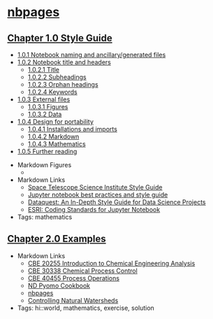 # [nbpages](https://jckantor.github.io/nbpages)


## [Chapter 1.0 Style Guide](http://nbviewer.jupyter.org/github/jckantor/nbpages/blob/master/notebooks/01.00-Style-Guide.ipynb)
- [1.0.1 Notebook naming and ancillary/generated files](http://nbviewer.jupyter.org/github/jckantor/nbpages/blob/master/notebooks/01.00-Style-Guide.ipynb#1.0.1-Notebook-naming-and-ancillary/generated-files)
- [1.0.2 Notebook title and headers](http://nbviewer.jupyter.org/github/jckantor/nbpages/blob/master/notebooks/01.00-Style-Guide.ipynb#1.0.2-Notebook-title-and-headers)
    - [1.0.2.1 Title](http://nbviewer.jupyter.org/github/jckantor/nbpages/blob/master/notebooks/01.00-Style-Guide.ipynb#1.0.2.1-Title)
    - [1.0.2.2 Subheadings](http://nbviewer.jupyter.org/github/jckantor/nbpages/blob/master/notebooks/01.00-Style-Guide.ipynb#1.0.2.2-Subheadings)
    - [1.0.2.3 Orphan headings](http://nbviewer.jupyter.org/github/jckantor/nbpages/blob/master/notebooks/01.00-Style-Guide.ipynb#1.0.2.3-Orphan-headings)
    - [1.0.2.4 Keywords](http://nbviewer.jupyter.org/github/jckantor/nbpages/blob/master/notebooks/01.00-Style-Guide.ipynb#1.0.2.4-Keywords)
- [1.0.3 External files](http://nbviewer.jupyter.org/github/jckantor/nbpages/blob/master/notebooks/01.00-Style-Guide.ipynb#1.0.3-External-files)
    - [1.0.3.1 Figures](http://nbviewer.jupyter.org/github/jckantor/nbpages/blob/master/notebooks/01.00-Style-Guide.ipynb#1.0.3.1-Figures)
    - [1.0.3.2 Data](http://nbviewer.jupyter.org/github/jckantor/nbpages/blob/master/notebooks/01.00-Style-Guide.ipynb#1.0.3.2-Data)
- [1.0.4 Design for portability](http://nbviewer.jupyter.org/github/jckantor/nbpages/blob/master/notebooks/01.00-Style-Guide.ipynb#1.0.4-Design-for-portability)
    - [1.0.4.1 Installations and imports](http://nbviewer.jupyter.org/github/jckantor/nbpages/blob/master/notebooks/01.00-Style-Guide.ipynb#1.0.4.1-Installations-and-imports)
    - [1.0.4.2 Markdown](http://nbviewer.jupyter.org/github/jckantor/nbpages/blob/master/notebooks/01.00-Style-Guide.ipynb#1.0.4.2-Markdown)
    - [1.0.4.3 Mathematics](http://nbviewer.jupyter.org/github/jckantor/nbpages/blob/master/notebooks/01.00-Style-Guide.ipynb#1.0.4.3-Mathematics)
- [1.0.5 Further reading](http://nbviewer.jupyter.org/github/jckantor/nbpages/blob/master/notebooks/01.00-Style-Guide.ipynb#1.0.5-Further-reading)
* Markdown Figures
    - []()
* Markdown Links
    - [Space Telescope Science Institute Style Guide](https://github.com/spacetelescope/style-guides/blob/master/guides/jupyter-notebooks.md)
    - [Jupyter notebook best practices and style guide](https://github.com/chrisvoncsefalvay/jupyter-best-practices)
    - [Dataquest: An In-Depth Style Guide for Data Science Projects](https://www.dataquest.io/blog/data-science-project-style-guide/)
    - [ESRI: Coding Standards for Jupyter Notebook](https://www.esri.com/about/newsroom/arcuser/coding-standards-for-jupyter-notebook/)
* Tags: mathematics


## [Chapter 2.0 Examples](http://nbviewer.jupyter.org/github/jckantor/nbpages/blob/master/notebooks/02.00-Examples.ipynb)
* Markdown Links
    - [CBE 20255 Introduction to Chemical Engineering Analysis](http://jckantor.github.io/CBE20255/)
    - [CBE 30338 Chemical Process Control](http://jckantor.github.io/CBE30338/)
    - [CBE 40455 Process Operations](http://jckantor.github.io/CBE40455/)
    - [ND Pyomo Cookbook](https://jckantor.github.io/ND-Pyomo-Cookbook/)
    - [nbpages](https://jckantor.github.io/nbpages/)
    - [Controlling Natural Watersheds](https://jckantor.github.io/Controlling-Natural-Watersheds/)
* Tags: hi::world, mathematics, exercise, solution
